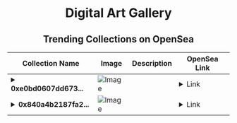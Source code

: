 <div align="center">

# Digital Art Gallery

## Trending Collections on OpenSea

| Collection Name                       | Image                                                                                     | Description                       | OpenSea Link                                                                                          |
|---------------------------------------|-------------------------------------------------------------------------------------------|-----------------------------------|--------------------------------------------------------------------------------------------------------|
| **<details><summary>0xe0bd0607dd673...</summary>0xe0bd0607dd67300dd2e75e9aff2456adf4fd3fc4</details>** | ![Image](https://i2.seadn.io/optimism/0x2b4af402b907327489273847f7ee3b7c9a3b1187/9ae436df9b76bc38bc7163286d56c5/509ae436df9b76bc38bc7163286d56c5.png?w=200&auto=format) |  | <details><summary>Link</summary>[0xe0bd0607dd67300dd2e75e9aff2456adf4fd3fc4](https://opensea.io/collection/0xe0bd0607dd67300dd2e75e9aff2456adf4fd3fc4)</details> |
| **<details><summary>0x840a4b2187fa2...</summary>0x840a4b2187fa27bd561e75eeaa6fe2e4badb1bf5</details>** | ![Image](https://i2.seadn.io/optimism/0x2b4af402b907327489273847f7ee3b7c9a3b1187/9ae436df9b76bc38bc7163286d56c5/509ae436df9b76bc38bc7163286d56c5.png?w=200&auto=format) |  | <details><summary>Link</summary>[0x840a4b2187fa27bd561e75eeaa6fe2e4badb1bf5](https://opensea.io/collection/0x840a4b2187fa27bd561e75eeaa6fe2e4badb1bf5)</details> |

</div>
